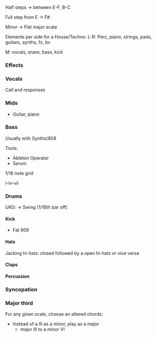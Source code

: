 
Half steps -> between E-F, B-C

Full step from E -> F#

Minor -> Flat major scale


Elements per side for a House/Techno:
L-R: Perc, piano, strings, pads, guitars, synths, fx, bv

M: vocals, snare, bass, kick

### Effects

### Vocals

Call and responses

### Mids
- Guitar, piano

### Bass
Usually with Synths/808

Tools:
- Ableton Operator
- Serum

1/16 note grid

i-iv-vii
	
### Drums
UKG: -> Swing (1/16th bar off)


#### Kick
- Fat 909
 
#### Hats

Jacking hi-hats: closed followed by a open hi-hats or vice versa

#### Claps 

#### Percussion

### Syncopation

### Major third

For any given scale, choose an altered chords:
- Instead of a III as a minor, play as a major
	- major III to a minor VI